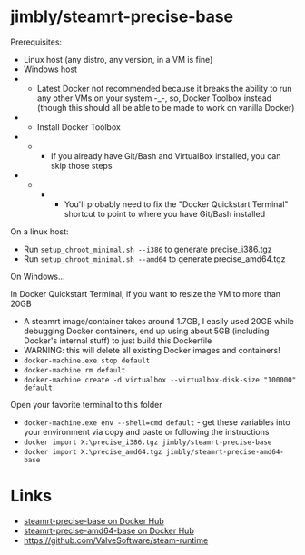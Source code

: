 jimbly/steamrt-precise-base
===========================

Prerequisites:
* Linux host (any distro, any version, in a VM is fine)
* Windows host
* * Latest Docker not recommended because it breaks the ability to run any other VMs on your system -_-, so, Docker Toolbox instead (though this should all be able to be made to work on vanilla Docker)
* * Install Docker Toolbox
* * * If you already have Git/Bash and VirtualBox installed, you can skip those steps
* * * * You'll probably need to fix the "Docker Quickstart Terminal" shortcut to point to where you have Git/Bash installed

On a linux host:
* Run `setup_chroot_minimal.sh --i386` to generate precise_i386.tgz
* Run `setup_chroot_minimal.sh --amd64` to generate precise_amd64.tgz

On Windows...

In Docker Quickstart Terminal, if you want to resize the VM to more than 20GB
* A steamrt image/container takes around 1.7GB, I easily used 20GB while debugging Docker containers, end up using about 5GB (including Docker's internal stuff) to just build this Dockerfile
* WARNING: this will delete all existing Docker images and containers!
* `docker-machine.exe stop default`
* `docker-machine rm default`
* `docker-machine create -d virtualbox --virtualbox-disk-size "100000" default`

Open your favorite terminal to this folder
* `docker-machine.exe env --shell=cmd default` - get these variables into your environment via copy and paste or following the instructions
* `docker import X:\precise_i386.tgz jimbly/steamrt-precise-base`
* `docker import X:\precise_amd64.tgz jimbly/steamrt-precise-amd64-base`

Links
=====
* [steamrt-precise-base on Docker Hub](https://hub.docker.com/r/jimbly/steamrt-precise-base/)
* [steamrt-precise-amd64-base on Docker Hub](https://hub.docker.com/r/jimbly/steamrt-precise-amd64-base/)
* https://github.com/ValveSoftware/steam-runtime
